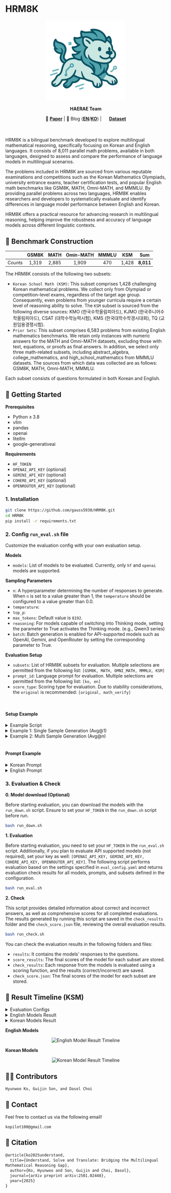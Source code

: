 # HRM8K

<div align="center">
  <img src="assets/HAERAE_logo.png" alt="HAERAE_logo" width="250" height="250">
</div>

<p align="center">
  <b> HAERAE Team</b></a>
</p>

<div align="center">
  📝 <a href="https://arxiv.org/abs/2501.02448"><b>Paper</b></a>  
  |  📃 Blog (<a href="https://www.onelineai.com/blog/korean-reasoning-benchmarks"><b>EN</b></a>/<a href="https://www.onelineai.com/blog/%ED%95%9C%EA%B5%AD%EC%96%B4-%EC%B6%94%EB%A1%A0-%EB%B2%A4%EC%B9%98%EB%A7%88%ED%81%AC-hrm8k-hrmcr"><b>KO</b></a>)  
  |  <img src="https://huggingface.co/front/assets/huggingface_logo-noborder.svg" height="16" width="16" style="vertical-align:middle">  <a href="https://huggingface.co/datasets/HAERAE-HUB/HRM8K"><b>Dataset</b></a> 
</div>
<br>
<br>

HRM8K is a bilingual benchmark developed to explore multilingual mathematical reasoning, specifically focusing on Korean and English languages. 
It consists of 8,011 parallel math problems, available in both languages, designed to assess and compare the performance of language models in multilingual scenarios.

The problems included in HRM8K are sourced from various reputable examinations and competitions such as the Korean Mathematics Olympiads, university entrance exams, teacher certification tests, and popular English math benchmarks like GSM8K, MATH, Omni-MATH, and MMMLU. 
By providing parallel problems across two languages, HRM8K enables researchers and developers to systematically evaluate and identify differences in language model performance between English and Korean.

HRM8K offers a practical resource for advancing research in multilingual reasoning, helping improve the robustness and accuracy of language models across different linguistic contexts.

## 📄 Benchmark Construction

<div align="center">

||GSM8K|MATH|Omin-MATH|MMMLU|KSM|Sum|
|:---:|:---:|:---:|:---:|:---:|:---:|:---:|
|Counts|1,319|2,885|1,909|470|1,428|**8,011**|

</div>

The HRM8K consists of the following two subsets:

- `Korean School Math (KSM)`: This subset comprises 1,428 challenging Korean mathematical problems. We collect only from Olympiad or competition-level exams, regardless of the target age group. Consequently, even problems from younger curricula require a certain level of reasoning ability to solve. The `KSM` subset is sourced from the following diverse sources: KMO (한국수학올림피아드), KJMO (한국주니어수학올림피아드), CSAT (대학수학능력시험), KMS (한국대학수학경시대회), TQ (교원임용경쟁시험).
- `Prior Sets`: This subset comprises 6,583 problems from existing English mathematics benchmarks. We retain only instances with numeric answers for the MATH and Omni-MATH datasets, excluding those with text, equations, or proofs as final answers. In addition, we select only three math-related subsets, including abstract_algebra, college_mathematics, and high_school_mathematics from MMMLU datasets. The sources from which data was collected are as follows: GSM8K, MATH, Omni-MATH, MMMLU.

Each subset consists of questions formulated in both Korean and English.

## 🚀 Getting Started

**Prerequisites**
- Python ≥ 3.8
- vllm
- pandas
- openai
- litellm
- google-generativeai

**Requirements**
- `HF_TOKEN`
- `OPENAI_API_KEY` (optional)
- `GEMINI_API_KEY` (optional)
- `COHERE_API_KEY` (optional)
- `OPENROUTER_API_KEY` (optional)

### 1. Installation

```bash
git clone https://github.com/gauss5930/HRM8K.git
cd HRM8K
pip install -r requirements.txt
```

### 2. Config `run_eval.sh` file

Customize the evaluation config with your own evaluation setup.

**Models**
  - `models`: List of models to be evaluated. Currently, only `hf` and `openai` models are supported.

**Sampling Parameters**
  - `n`: A hyperparameter determining the number of responses to generate. When `n` is set to a value greater than 1, the `temperature` should be configured to a value greater than 0.0.
  - `temperature`: 
  - `top_p`: 
  - `max_tokens`: Default value is `8192`. 
  - `reasoning`: For models capable of switching into Thinking mode, setting the parameter to True activates the Thinking mode. (e.g., Qwen3 series)
  - `batch`: Batch generation is enabled for API-supported models such as OpenAI, Gemini, and OpenRouter by setting the corresponding parameter to True.

**Evaluation Setup**
  - `subsets`: List of HRM8K subsets for evaluation. Multiple selections are permitted from the following list: `[GSM8K, MATH, OMNI_MATH, MMMLU, KSM]`
  - `prompt_id`: Language prompt for evaluation. Multiple selections are permitted from the following list: `[ko, en]`
  - `score_type`: Scoring type for evaluation. Due to stability considerations, the `original` is recommended: `[original, math_verify]`
<br>

#### Setup Example
<details>
  <summary>Example Script</summary>
  
  ```bash
  #API KEY Setup
  export HF_TOKEN="<HF_TOKEN>"
  export OPENAI_API_KEY="<OPENAI_API_KEY>"
  export GEMINI_API_KEY="<GEMINI_API_KEY>"
  export COHERE_API_KEY="<COHERE_API_KEY>"
  export OPENROUTER_API_KEY="<OPENROUTER_API_KEY>"

  # Evaluation model list
  models=(
    "MODEL_1"
    "MODEL_2"
    "MODEL_3"
  )

  # Generation parameters
  n=3
  temperature=0.6
  top_p=0.95
  max_tokens=8192
  reasoning=false
  batch=false

  # Evaluation dataset subsets and prompts
  subsets=("GSM8K" "MATH" "OMNI_MATH" "MMMLU" "KSM")
  prompt_id=("ko")             # Korean(ko) and English(en) are supported
  score_type=("original")      # or math_verify

  ...
  ```
</details>
<details>
  <summary>Example 1: Single Sample Generation (Avg@1)</summary>

  ```bash
  ...
  n=1
  temperature=0.0
  top_p=0.95         # This value will be ignored
  max_tokens=8192
  ...
  ```
</details>
<details>
  <summary>Example 2: Multi Sample Generation (Avg@n)</summary>

  ```bash
  ...
  n=3
  temperature=0.6
  top_p=0.95
  max_tokens=8192
  ...
  ```
</details>
<br>

#### Prompt Example
<details>
  <summary>Korean Prompt</summary>

  ```
  {question} 주어진 문제를 한국어로 풀고 최종 답을 다음 형식으로 출력하시오: 최종 정답은 \\boxed{n}.
  ```
</details>
<details>
  <summary>English Prompt</summary>

  ```
  {question} Solve the given question in English and state the final answer in the following format: The final answer is \\boxed{n}.
  ```
</details>

### 3. Evaluation & Check

**0. Model download (Optional)**

Before starting evaluation, you can download the models with the `run_down.sh` script.
Ensure to set your `HF_TOKEN` in the `run_down.sh` script before run.

```bash
bash run_down.sh
```

**1. Evaluation**

Before starting evaluation, you need to set your `HF_TOKEN` in the `run_eval.sh` script. 
Additionally, if you plan to evaluate API supported models (not required), set your key as well: `[OPENAI_API_KEY, GEMINI_API_KEY, COHERE_API_KEY, OPENROUTER_API_KEY]`.
The following script performs evaluation based on the settings specified in `eval_config.yaml` and returns evaluation check results for all models, prompts, and subsets defined in the configuration.

```bash
bash run_eval.sh
```

**2. Check**

This script provides detailed information about correct and incorrect answers, as well as comprehensive scores for all completed evaluations. 
The results generated by running this script are saved in the `check_results` folder and the `check_score.json` file, reviewing the overall evaluation results.

```bash
bash run_check.sh
```

You can check the evaluation results in the following folders and files:

- `results`: It contains the models' responses to the questions.
- `score_results`: The final scores of the model for each subset are stored.
- `check_results`: Each response from the models is evaluated using a scoring function, and the results (correct/incorrect) are saved.
- `check_score.json`: The final scores of the model for each subset are stored.

## 📐 Result Timeline (KSM)

<details>
  <summary>Evaluation Configs</summary>

  - `n`: 3
  - `temperature`: 0.6
  - `top_p`: 0.95
  - `max_tokens`: 8192
  - `subset`: `KSM`
  - `Avg@3`: Generate responses three times, and compute the mean of the average scores obstained across each trial.
  
</details>
<details>
  <summary>English Models Result</summary>
  
  <div align="center">

| Models | Run 1 | Run 2 | Run 3 | Avg@3 | Pass@3 |
| :---: | :---: | :---: | :---: | :---: | :---: |
| o4-mini | 75.84 | 76.75 | 76.61 | 76.40 | 85.22 |
| o3-mini | 73.11 | 72.97 | 72.20 | 72.76 | 80.11 |
| gpt-4.1 | 49.02 | 48.18 | 49.44 | 48.88 | 62.25 |
| gpt-4o | 26.33 | 26.61 | 25.84 | 26.26 | 35.85 |
| gemini-2.0-flash | 46.36 | 45.45 | 46.71 | 46.17 | 57.98 |
| gemini-2.0-flash-lite | 38.38 | 38.52 | 38.17 | 38.35 | 50.35 |
| gemini-1.5-flash | 28.29 | 28.43 | 28.71 | 28.48 | 37.46 |
| command-a-03-2025 | 24.09 | 24.79 | 23.18 | 24.02 | 34.45 |
| qwen3-32b | 54.69 | 54.62 | 54.20 | 54.51 | 65.20 |
| qwq-32B | 43.63 | 44.12 | 43.42 | 43.72 | 56.51 |
| qwen2.5-math-72B-instruct | 35.50 | 34.87 | 32.91 | 34.43 | 46.01 |
| qwen-2.5-72b-instruct | 28.78 | 29.83 | 28.50 | 29.04 | 39.71 |
| qwen-2.5-32b-instruct | 24.86 | 25.77 | 23.95 | 24.86 | 34.94 |
| llama-4-maverick | 39.29 | 38.52 | 40.13 | 39.31 | 51.05 |
| llama-4-scout | 30.81 | 32.07 | 30.88 | 31.26 | 40.97 |
| llama-3.1-405b-instruct | 16.67 | 15.27 | 16.32 | 16.08 | 26.40 |
| llama-3.3-70b-instruct | 19.12 | 18.14 | 17.65 | 18.30 | 28.71 |

  </div>
</details>
<details>
  <summary>Korean Models Result</summary>

  <div align="center">

| Models | Run 1 | Run 2 | Run 3 | Avg@3 | Pass@3 |
| :--- | :---: | :---: | :---: | :---: | :---: |
| EXAONE-3.5-2.4B-Instruct | 9.80 | 10.01 | 8.89 | 9.57 | 17.51 |
| EXAONE-3.5-7.8B-Instruct | 16.32 | 16.81 | 17.23 | 16.78 | 25.56 |
| EXAONE-3.5-32B-Instruct | 18.63 | 18.21 | 18.77 | 18.53 | 26.82 |
| EXAONE-Deep-2.4B | 23.18 | 21.92 | 23.11 | 22.74 | 33.75 |
| EXAONE-Deep-7.8B | 29.97 | 33.96 | 30.39 | 31.44 | 44.12 |
| EXAONE-Deep-32B | 36.48 | 36.83 | 36.55 | 36.62 | 48.18 |
| kanana-1.5-2.1b-instruct-2505 | 8.68 | 8.82 | 9.17 | 8.89 | 15.27 |
| kanana-1.5-8b-instruct-2505 | 12.18 | 11.48 | 13.03 | 12.23 | 20.03 |
| HyperCLOVAX-SEED-Text-Instruct-0.5B | 4.06 | 3.15 | 3.29 | 3.50 | 7.21 |
| HyperCLOVAX-SEED-Text-Instruct-1.5B | 4.97 | 4.83 | 5.60 | 5.14 | 9.80 |
| Trillion-7B-preview | 5.11 | 5.39 | 5.39 | 5.07 | 9.17 |
| Llama-DNA-1.0-8B-Instruct | 5.39 | 5.60 | 6.02 | 5.67 | 10.57 |
| DNA-R1 | 36.62 | 35.64 | 35.85 | 36.04 | 48.67 |
| A.X-4.0-Light | 19.47 | 19.12 | 19.54 | 19.37 | 29.97 |
| A.X-4.0 | 29.06 | 29.69 | 29.83 | 29.53 | 41.25 |
    
  </div>
  
</details>

**English Models**

<div align="center">
  <img src="assets/en_model_result.png" alt="English Model Result Timeline">
</div>

**Korean Models**

<div align="center">
  <img src="assets/ko_model_result.png" alt="Korean Model Result Timeline">
</div>

## 🧑‍🔬 Contributors
```
Hyunwoo Ko, Guijin Son, and Dasol Choi
```

## 📨 Contact

Feel free to contact us via the following email!

```
kopilot100@gmail.com
```

## 📝 Citation
```
@article{ko2025understand,
  title={Understand, Solve and Translate: Bridging the Multilingual Mathematical Reasoning Gap},
  author={Ko, Hyunwoo and Son, Guijin and Choi, Dasol},
  journal={arXiv preprint arXiv:2501.02448},
  year={2025}
}
```
